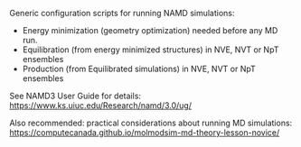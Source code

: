 Generic configuration scripts for running NAMD simulations:

- Energy minimization (geometry optimization) needed before any MD run.
- Equilibration (from energy minimized structures) in NVE, NVT or NpT ensembles
- Production (from Equilibrated simulations) in NVE, NVT or NpT ensembles

See NAMD3 User Guide for details:
https://www.ks.uiuc.edu/Research/namd/3.0/ug/

Also recommended: practical considerations about running MD simulations:
https://computecanada.github.io/molmodsim-md-theory-lesson-novice/


